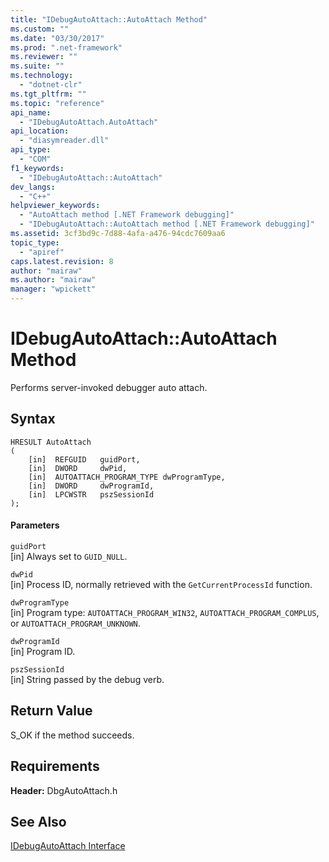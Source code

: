 ```yaml
---
title: "IDebugAutoAttach::AutoAttach Method"
ms.custom: ""
ms.date: "03/30/2017"
ms.prod: ".net-framework"
ms.reviewer: ""
ms.suite: ""
ms.technology: 
  - "dotnet-clr"
ms.tgt_pltfrm: ""
ms.topic: "reference"
api_name: 
  - "IDebugAutoAttach.AutoAttach"
api_location: 
  - "diasymreader.dll"
api_type: 
  - "COM"
f1_keywords: 
  - "IDebugAutoAttach::AutoAttach"
dev_langs: 
  - "C++"
helpviewer_keywords: 
  - "AutoAttach method [.NET Framework debugging]"
  - "IDebugAutoAttach::AutoAttach method [.NET Framework debugging]"
ms.assetid: 3cf3bd9c-7d88-4afa-a476-94cdc7609aa6
topic_type: 
  - "apiref"
caps.latest.revision: 8
author: "mairaw"
ms.author: "mairaw"
manager: "wpickett"
---
```

# IDebugAutoAttach::AutoAttach Method
Performs server-invoked debugger auto attach.  
  
## Syntax  
  
```  
HRESULT AutoAttach  
(  
    [in]  REFGUID   guidPort,  
    [in]  DWORD     dwPid,  
    [in]  AUTOATTACH_PROGRAM_TYPE dwProgramType,  
    [in]  DWORD     dwProgramId,  
    [in]  LPCWSTR   pszSessionId  
);  
```  
  
#### Parameters  
 `guidPort`  
 [in] Always set to `GUID_NULL`.  
  
 `dwPid`  
 [in] Process ID, normally retrieved with the `GetCurrentProcessId` function.  
  
 `dwProgramType`  
 [in] Program type: `AUTOATTACH_PROGRAM_WIN32`, `AUTOATTACH_PROGRAM_COMPLUS`, or `AUTOATTACH_PROGRAM_UNKNOWN`.  
  
 `dwProgramId`  
 [in] Program ID.  
  
 `pszSessionId`  
 [in] String passed by the debug verb.  
  
## Return Value  
 S_OK if the method succeeds.  
  
## Requirements  
 **Header:** DbgAutoAttach.h  
  
## See Also  
 [IDebugAutoAttach Interface](../../../../docs/framework/unmanaged-api/diagnostics/idebugautoattach-interface.md)
